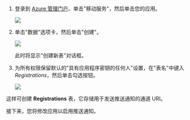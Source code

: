 
1. 登录到 [Azure 管理门户]、单击"移动服务"，然后单击您的应用。

	![](./media/mobile-services-create-new-push-table/mobile-services-selection.png)

2. 单击"数据"选项卡，然后单击"创建"。

	![](./media/mobile-services-create-new-push-table/mobile-create-table.png)

	此时将显示"创建新表"对话框。

3. 为所有权限保留默认的"具有应用程序密钥的任何人"设置，在"表名"中键入 _Registrations_，然后单击勾选按钮。

	![](./media/mobile-services-create-new-push-table/mobile-create-registrations-table.png)

  这样可创建 **Registrations** 表，它存储用于发送推送通知的通道 URI。

接下来，您将修改应用以启用推送通知。

<!-- URLs -->
[Azure 管理门户]: https://manage.windowsazure.cn/
